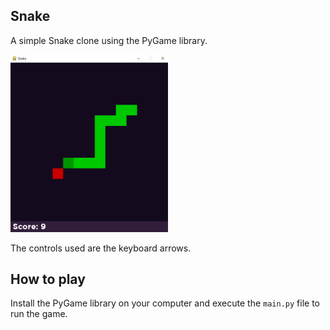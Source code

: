 Snake
---
A simple Snake clone using the PyGame library.

<img src="assets/readme.png" alt="Game Example" width="50%">

The controls used are the keyboard arrows.

How to play
---
Install the PyGame library on your computer and execute the `main.py` file to run the game.
